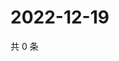 # 2022-12-19

共 0 条

<!-- BEGIN WEIBO -->
<!-- 最后更新时间 Mon Dec 19 2022 00:17:08 GMT+0800 (China Standard Time) -->

<!-- END WEIBO -->
